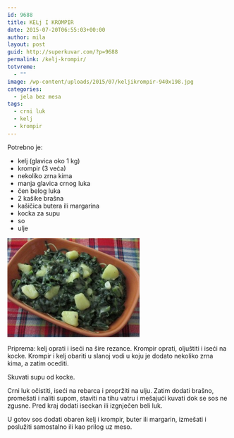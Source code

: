 ```yaml
---
id: 9688
title: KELj I KROMPIR
date: 2015-07-20T06:55:03+00:00
author: mila
layout: post
guid: http://superkuvar.com/?p=9688
permalink: /kelj-krompir/
totvreme:
  - ""
image: /wp-content/uploads/2015/07/keljikrompir-940x198.jpg
categories:
  - jela bez mesa
tags:
  - crni luk
  - kelj
  - krompir
---
```

Potrebno je:  
* kelj (glavica oko 1 kg)  
* krompir (3 veća)  
* nekoliko zrna kima  
* manja glavica crnog luka  
* čen belog luka  
* 2 kašike brašna  
* kašičica butera ili margarina  
* kocka za supu  
* so  
* ulje

[<img class="alignnone size-medium wp-image-9690" src="/wp-content/uploads/2015/07/keljikrompir-300x225.jpg" alt="keljikrompir" width="300" height="225" />](/wp-content/uploads/2015/07/keljikrompir-e1437374996327.jpg)

Priprema: kelj oprati i iseći na šire rezance. Krompir oprati, oljuštiti i iseći na kocke. Krompir i kelj obariti u slanoj vodi u koju je dodato nekoliko zrna kima, a zatim ocediti.

Skuvati supu od kocke.

Crni luk očistiti, iseći na rebarca i propržiti na ulju. Zatim dodati brašno, promešati i naliti supom, staviti na tihu vatru i mešajući kuvati dok se sos ne zgusne. Pred kraj dodati iseckan ili izgnječen beli luk.

U gotov sos dodati obaren kelj i krompir, buter ili margarin, izmešati i poslužiti samostalno ili kao prilog uz meso.